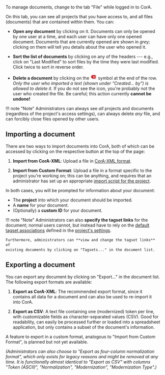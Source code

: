 To manage documents, change to the tab "File" while logged in to CorA.

On this tab, you can see all projects that you have access to, and all files
(documents) that are contained within them.  You can:

+ **Open any document** by clicking on it.  Documents can only be opened by one
  user at a time, and each user can have only one opened document.  Documents
  that are currently opened are shown in *grey;* clicking on them will tell you
  details about the user who opened it.

+ **Sort the list of documents** by clicking on any of the headers --- e.g.,
  click on "Last Modified" to sort files by the time they were last modified.
  Click twice to sort in reverse order.

+ **Delete a document** by clicking on the ![red 'X'](img/icon-delete.png)
  symbol at the end of the row.  *Only the user who imported a text (shown under
  "Created... by") is allowed to delete it.* If you do not see the icon, you're
  probably not the user who created the file.  Be careful; this action currently
  **cannot be undone!**

!!! note "Note"
    Administrators can always see *all* projects and documents (regardless of
    the project's access settings), can always delete *any* file, and can
    forcibly close files opened by other users.

## Importing a document

There are two ways to import documents into CorA, both of which can be accessed
by clicking on the respective button at the top of the page:

1. **Import from CorA-XML**: Upload a file in [CorA-XML format](coraxml.md).

2. **Import from Custom Format**: Upload a file in a format specific to the
   project you're working on; this can be anything, and requires that an
   administrator has set up an appropriate
   [import script for the project](admin-projects.md#setting-an-import-script).

In both cases, you will be prompted for information about your document:

+ The **project** into which your document should be imported.
+ A **name** for your document.
+ (Optionally) a **custom ID** for your document.

<a name="tagset-links"></a>

!!! note "Note"
    Administrators can also **specify the tagset links** for the
    document; normal users cannot, but instead have to rely on the
    [default tagset associations](admin-projects.md) defined in the
    [project's settings](admin-projects.md).

    Furthermore, administrators can **view and change the tagset links** of
    existing documents by clicking on "Tagsets..." in the document list.

## Exporting a document

You can export any document by clicking on "Export..." in the document list.
The following export formats are available:

1. **Export as CorA-XML**: The recommended export format, since it contains all
   data for a document and can also be used to re-import it into CorA.

2. **Export as CSV**: A text file containing one (modernized) token per line,
   with customizable fields as character-separated values (CSV).  Good for
   readability, can easily be processed further or loaded into a spreadsheet
   application, but only contains a subset of the document's information.

A feature to export in a custom format, analogous to "Import from Custom
Format", is planned but not yet available.

*(Administrators can also choose to "Export as four-column normalization
 format", which only exists for legacy reasons and might be removed at any time.
 It is functionally almost identical to "Export as CSV" with columns "Token
 (ASCII)", "Normalization", "Modernization", "Modernization Type".)*
